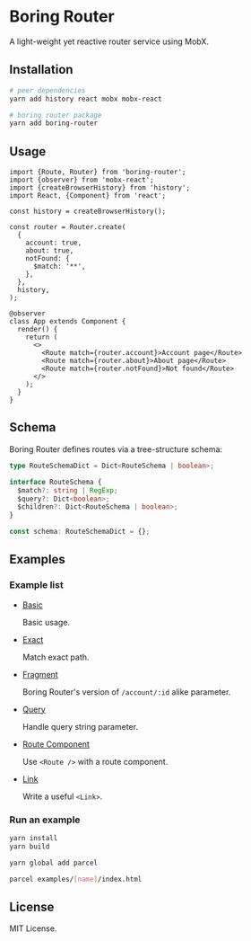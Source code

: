 # Boring Router

A light-weight yet reactive router service using MobX.

## Installation

```sh
# peer dependencies
yarn add history react mobx mobx-react

# boring router package
yarn add boring-router
```

## Usage

```tsx
import {Route, Router} from 'boring-router';
import {observer} from 'mobx-react';
import {createBrowserHistory} from 'history';
import React, {Component} from 'react';

const history = createBrowserHistory();

const router = Router.create(
  {
    account: true,
    about: true,
    notFound: {
      $match: '**',
    },
  },
  history,
);

@observer
class App extends Component {
  render() {
    return (
      <>
        <Route match={router.account}>Account page</Route>
        <Route match={router.about}>About page</Route>
        <Route match={router.notFound}>Not found</Route>
      </>
    );
  }
}
```

## Schema

Boring Router defines routes via a tree-structure schema:

```ts
type RouteSchemaDict = Dict<RouteSchema | boolean>;

interface RouteSchema {
  $match?: string | RegExp;
  $query?: Dict<boolean>;
  $children?: Dict<RouteSchema | boolean>;
}

const schema: RouteSchemaDict = {};
```

## Examples

### Example list

- [Basic](examples/basic)

  Basic usage.

- [Exact](examples/exact)

  Match exact path.

- [Fragment](examples/fragment)

  Boring Router's version of `/account/:id` alike parameter.

- [Query](examples/query)

  Handle query string parameter.

- [Route Component](examples/route-component)

  Use `<Route />` with a route component.

- [Link](examples/link)

  Write a useful `<Link>`.

### Run an example

```sh
yarn install
yarn build

yarn global add parcel

parcel examples/[name]/index.html
```

## License

MIT License.
